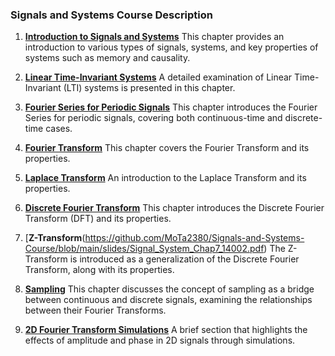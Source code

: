 ### Signals and Systems Course Description

1. [**Introduction to Signals and Systems**](https://github.com/MoTa2380/Signals-and-Systems-Course/blob/main/slides/Signal_System_Chap1_14002.pdf)
   This chapter provides an introduction to various types of signals, systems, and key properties of systems such as memory and causality.

2. [**Linear Time-Invariant Systems**](https://github.com/MoTa2380/Signals-and-Systems-Course/blob/main/slides/Signal_System_Chap2_14002.pdf)
   A detailed examination of Linear Time-Invariant (LTI) systems is presented in this chapter.

3. [**Fourier Series for Periodic Signals**](https://github.com/MoTa2380/Signals-and-Systems-Course/blob/main/slides/Signal_System_Chap3_14002.pdf)
   This chapter introduces the Fourier Series for periodic signals, covering both continuous-time and discrete-time cases.

4. [**Fourier Transform**](https://github.com/MoTa2380/Signals-and-Systems-Course/blob/main/slides/Signal_System_Chap4_14002.pdf)
   This chapter covers the Fourier Transform and its properties.

5. [**Laplace Transform**](https://github.com/MoTa2380/Signals-and-Systems-Course/blob/main/slides/Signal_System_Chap5_14002.pdf)
   An introduction to the Laplace Transform and its properties.

6. [**Discrete Fourier Transform**](https://github.com/MoTa2380/Signals-and-Systems-Course/blob/main/slides/Signal_System_Chap6_14002.pdf)
   This chapter introduces the Discrete Fourier Transform (DFT) and its properties.

7. [**Z-Transform**(https://github.com/MoTa2380/Signals-and-Systems-Course/blob/main/slides/Signal_System_Chap7_14002.pdf)
   The Z-Transform is introduced as a generalization of the Discrete Fourier Transform, along with its properties.

8. [**Sampling**](https://github.com/MoTa2380/Signals-and-Systems-Course/blob/main/slides/Signal_System_Chap8_14002.pdf)
   This chapter discusses the concept of sampling as a bridge between continuous and discrete signals, examining the relationships between their Fourier Transforms.

9. [**2D Fourier Transform Simulations**](https://github.com/MoTa2380/Signals-and-Systems-Course/blob/main/slides/Signal_System_Chap9_14002.pdf)
   A brief section that highlights the effects of amplitude and phase in 2D signals through simulations.
